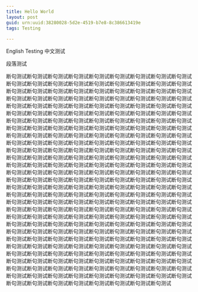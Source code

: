 ```yaml
---
title: Hello World
layout: post
guid: urn:uuid:38280028-5d2e-4519-b7e8-8c386613419e
tags: Testing
  
---
```


English Testing
中文测试


段落测试

断句测试断句测试断句测试断句测试断句测试断句测试断句测试断句测试断句测试断句测试断句测试断句测试断句测试断句测试断句测试断句测试断句测试断句测试断句测试断句测试断句测试断句测试断句测试断句测试断句测试断句测试断句测试断句测试断句测试断句测试断句测试断句测试断句测试断句测试断句测试断句测试断句测试断句测试断句测试断句测试断句测试断句测试断句测试断句测试断句测试断句测试断句测试断句测试断句测试断句测试断句测试断句测试断句测试断句测试断句测试断句测试断句测试断句测试断句测试断句测试断句测试断句测试断句测试断句测试断句测试断句测试断句测试断句测试断句测试断句测试断句测试断句测试断句测试断句测试断句测试断句测试断句测试断句测试断句测试断句测试断句测试断句测试断句测试断句测试断句测试断句测试断句测试断句测试断句测试断句测试断句测试断句测试断句测试断句测试断句测试断句测试断句测试断句测试断句测试断句测试断句测试断句测试断句测试断句测试断句测试断句测试断句测试断句测试断句测试断句测试断句测试断句测试断句测试断句测试断句测试断句测试断句测试断句测试断句测试断句测试断句测试断句测试断句测试断句测试断句测试断句测试断句测试断句测试断句测试断句测试断句测试断句测试断句测试断句测试断句测试断句测试断句测试断句测试断句测试断句测试断句测试断句测试断句测试断句测试断句测试断句测试断句测试断句测试断句测试断句测试断句测试断句测试断句测试断句测试断句测试断句测试断句测试断句测试断句测试断句测试断句测试断句测试断句测试断句测试断句测试断句测试断句测试断句测试断句测试断句测试断句测试断句测试断句测试断句测试断句测试断句测试断句测试断句测试断句测试断句测试断句测试断句测试断句测试断句测试断句测试断句测试断句测试断句测试断句测试断句测试断句测试断句测试断句测试断句测试断句测试断句测试断句测试断句测试断句测试断句测试断句测试断句测试断句测试断句测试断句测试断句测试断句测试断句测试断句测试断句测试断句测试断句测试断句测试断句测试断句测试断句测试断句测试断句测试断句测试断句测试断句测试断句测试断句测试断句测试断句测试断句测试断句测试断句测试断句测试断句测试断句测试断句测试断句测试断句测试断句测试断句测试断句测试断句测试断句测试断句测试断句测试断句测试断句测试断句测试断句测试断句测试断句测试断句测试断句测试断句测试断句测试断句测试断句测试断句测试断句测试断句测试断句测试断句测试断句测试断句测试

